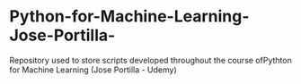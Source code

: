 # Python-for-Machine-Learning-Jose-Portilla-
Repository used to store scripts developed throughout the course ofPythton for Machine Learning (Jose Portilla - Udemy)
